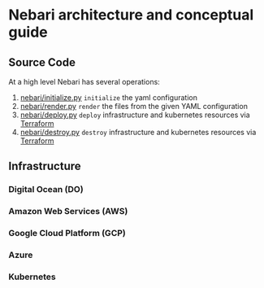 # Nebari architecture and conceptual guide

## Source Code

At a high level Nebari has several operations:

1. [nebari/initialize.py](https://github.com/Quansight/qhub/blob/main/qhub/initialize.py) `initialize` the yaml configuration
2. [nebari/render.py](https://github.com/Quansight/qhub/blob/main/qhub/render.py) `render` the files from the given YAML configuration
3. [nebari/deploy.py](https://github.com/Quansight/qhub/blob/main/qhub/deploy.py) `deploy` infrastructure and kubernetes resources via [Terraform](https://www.terraform.io/)
4. [nebari/destroy.py](https://github.com/Quansight/qhub/blob/main/qhub/destroy.py) `destroy` infrastructure and kubernetes resources via [Terraform](https://www.terraform.io/)

## Infrastructure

### Digital Ocean (DO)

### Amazon Web Services (AWS)

### Google Cloud Platform (GCP)

### Azure

### Kubernetes

